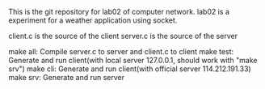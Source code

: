 This is the git repository for lab02 of computer network.
lab02 is a experiment for a weather application using socket.

client.c is the source of the client
server.c is the source of the server

make all: Compile server.c to server and client.c to client
make test: Generate and run client(with local server 127.0.0.1, should work with "make srv")
make cli: Generate and run client(with official server 114.212.191.33)
make srv: Generate and run server
